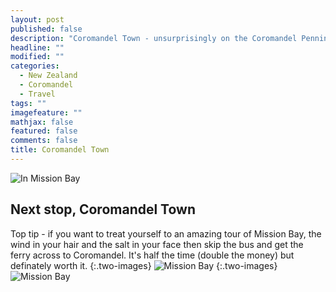 ```yaml
---
layout: post
published: false
description: "Coromandel Town - unsurprisingly on the Coromandel Penninsular"
headline: ""
modified: ""
categories: 
  - New Zealand
  - Coromandel
  - Travel
tags: ""
imagefeature: ""
mathjax: false
featured: false
comments: false
title: Coromandel Town
---
```


![In Mission Bay]({{site.baseurl}}/images/a_thumb_IMG_7611_1024.jpg)

## Next stop, Coromandel Town

Top tip - if you want to treat yourself to an amazing tour of Mission Bay, the wind in your hair and the salt in your face then skip the bus and get the ferry across to Coromandel. It's half the time (double the money) but definately worth it.
{:.two-images}
![Mission Bay]({{site.baseurl}}/images/a_thumb_IMG_7613_1024.jpg)
{:.two-images}
![Mission Bay]({{site.baseurl}}/images/a_thumb_IMG_7614_1024.jpg)